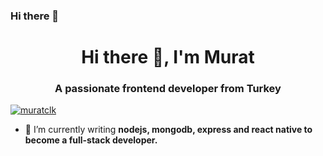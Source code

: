 ### Hi there 👋

<!--
**muratclk/muratclk** is a ✨ _special_ ✨ repository because its `README.md` (this file) appears on your GitHub profile.

Here are some ideas to get you started:

- 🔭 I’m currently working on ...
- 🌱 I’m currently learning ...
- 👯 I’m looking to collaborate on ...
- 🤔 I’m looking for help with ...
- 💬 Ask me about ...
- 📫 How to reach me: ...
- 😄 Pronouns: ...
- ⚡ Fun fact: ...
-->

<h1 align="center">Hi there 👋, I'm Murat</h1>
<h3 align="center">A passionate frontend developer from Turkey</h3>

<p align="left"> <a href="https://twitter.com/nurcinozer" target="blank"><img src="https://img.shields.io/twitter/follow/cashkl?logo=twitter&style=for-the-badge" alt="muratclk" /></a> </p>

- 🌱 I’m currently writing **nodejs, mongodb, express and react native to become a full-stack developer.**

